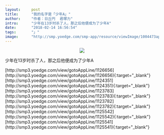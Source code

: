 ```yaml
---
layout:     post
title:      "我的名字是「少年A」"
author:     "作者：日丘円  君塚力"
intro:      "少年在13岁时杀了人，那之后他便成为了少年A"
date:       "2018-02-14 16:56:54"
tags:       "」"
image:      "http://smp.yoedge.com/smp-app/resource/viewImage/1004473appline.png"
---
```

<div style="text-align: center">
<p><img src="http://smp.yoedge.com/smp-app/resource/viewImage/1004473appline.png"/></p>
</div>
<p class="post-meta">
<span>少年在13岁时杀了人，那之后他便成为了少年A</span>
</p>
[http://smp3.yoedge.com/view/gotoAppLine/1126656](http://smp3.yoedge.com/view/gotoAppLine/1126656){:target="_blank"}
[http://smp3.yoedge.com/view/gotoAppLine/1124351](http://smp3.yoedge.com/view/gotoAppLine/1124351){:target="_blank"}
[http://smp3.yoedge.com/view/gotoAppLine/1123783](http://smp3.yoedge.com/view/gotoAppLine/1123783){:target="_blank"}
[http://smp3.yoedge.com/view/gotoAppLine/1123782](http://smp3.yoedge.com/view/gotoAppLine/1123782){:target="_blank"}
[http://smp3.yoedge.com/view/gotoAppLine/1125542](http://smp3.yoedge.com/view/gotoAppLine/1125542){:target="_blank"}
[http://smp3.yoedge.com/view/gotoAppLine/1125541](http://smp3.yoedge.com/view/gotoAppLine/1125541){:target="_blank"}


